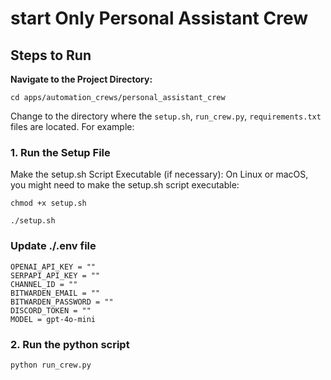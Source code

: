 # start Only Personal Assistant Crew

## Steps to Run
**Navigate to the Project Directory:**
```shell
cd apps/automation_crews/personal_assistant_crew
```
Change to the directory where the `setup.sh`, `run_crew.py`, `requirements.txt` files are located. For example:


### 1. Run the Setup File
Make the setup.sh Script Executable (if necessary):
On Linux or macOS, you might need to make the setup.sh script executable:
```shell
chmod +x setup.sh
```

```shell
./setup.sh
```

### Update ./.env file

```
OPENAI_API_KEY = ""
SERPAPI_API_KEY = ""
CHANNEL_ID = ""
BITWARDEN_EMAIL = ""
BITWARDEN_PASSWORD = ""
DISCORD_TOKEN = ""
MODEL = gpt-4o-mini
```
### 2. Run the python script
```shell
python run_crew.py
```